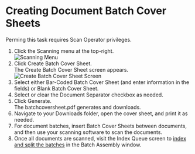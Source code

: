 # Creating Document Batch Cover Sheets

Perming this task requires Scan Operator privileges.

1. Click the Scanning menu at the top-right.  
    ![Scanning Menu](https://qaprod.qflow.com/QAction_help//assets/images/images/q-action-scanning-menu.PNG "Scanning Menu")
2. Click Create Batch Cover Sheet.  
    The Create Batch Cover Sheet screen appears.  
    ![Create Batch Cover Sheet Screen](https://qaprod.qflow.com/QAction_help//assets/images/images/q-action-create-batch-cover-sheet.PNG "Create Batch Cover Sheet Screen")
3. Select either Bar-Coded Batch Cover Sheet (and enter information in the fields) or Blank Batch Cover Sheet.
4. Select or clear the Document Separator checkbox as needed.
5. Click Generate.  
    The batchcoversheet.pdf generates and downloads.
6. Navigate to your Downloads folder, open the cover sheet, and print it as needed.
7. For document batches, insert Batch Cover Sheets between documents, and then use your scanning software to scan the documents.
8. Once all documents are scanned, visit the Index Queue screen to [index and split the batches](https://qaprod.qflow.com/QAction_help//Adding_Documents_in_Batch.htm) in the Batch Assembly window.
